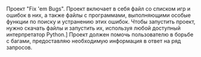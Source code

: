 Проект "Fix 'em Bugs".
Проект включает в себя файл со списком игр и ошибок в них, а также файлы с программами, выполняющими особые функции по поиску и устранению этих ошибок.
Чтобы запустить проект, нужно скачать файлы и запустить их, используя любой доступный интерпретатор Python.]
Проект должен помочь пользователю в борьбе с багами, предоставляю необходимую информация в ответ на ряд запросов.
